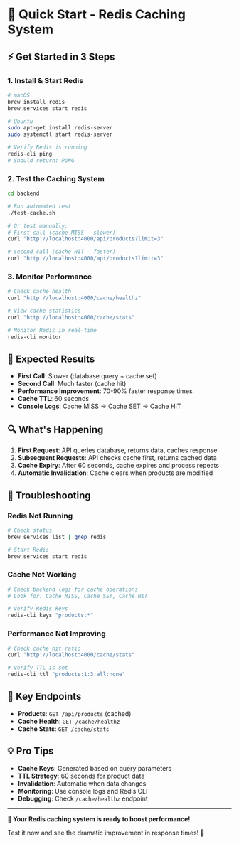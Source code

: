 # 🚀 Quick Start - Redis Caching System

## ⚡ Get Started in 3 Steps

### 1. Install & Start Redis
```bash
# macOS
brew install redis
brew services start redis

# Ubuntu
sudo apt-get install redis-server
sudo systemctl start redis-server

# Verify Redis is running
redis-cli ping
# Should return: PONG
```

### 2. Test the Caching System
```bash
cd backend

# Run automated test
./test-cache.sh

# Or test manually:
# First call (cache MISS - slower)
curl "http://localhost:4000/api/products?limit=3"

# Second call (cache HIT - faster)
curl "http://localhost:4000/api/products?limit=3"
```

### 3. Monitor Performance
```bash
# Check cache health
curl "http://localhost:4000/cache/healthz"

# View cache statistics
curl "http://localhost:4000/cache/stats"

# Monitor Redis in real-time
redis-cli monitor
```

## 🎯 Expected Results

- **First Call**: Slower (database query + cache set)
- **Second Call**: Much faster (cache hit)
- **Performance Improvement**: 70-90% faster response times
- **Cache TTL**: 60 seconds
- **Console Logs**: Cache MISS → Cache SET → Cache HIT

## 🔍 What's Happening

1. **First Request**: API queries database, returns data, caches response
2. **Subsequent Requests**: API checks cache first, returns cached data
3. **Cache Expiry**: After 60 seconds, cache expires and process repeats
4. **Automatic Invalidation**: Cache clears when products are modified

## 🚨 Troubleshooting

### Redis Not Running
```bash
# Check status
brew services list | grep redis

# Start Redis
brew services start redis
```

### Cache Not Working
```bash
# Check backend logs for cache operations
# Look for: Cache MISS, Cache SET, Cache HIT

# Verify Redis keys
redis-cli keys "products:*"
```

### Performance Not Improving
```bash
# Check cache hit ratio
curl "http://localhost:4000/cache/stats"

# Verify TTL is set
redis-cli ttl "products:1:3:all:none"
```

## 🔗 Key Endpoints

- **Products**: `GET /api/products` (cached)
- **Cache Health**: `GET /cache/healthz`
- **Cache Stats**: `GET /cache/stats`

## 💡 Pro Tips

- **Cache Keys**: Generated based on query parameters
- **TTL Strategy**: 60 seconds for product data
- **Invalidation**: Automatic when data changes
- **Monitoring**: Use console logs and Redis CLI
- **Debugging**: Check `/cache/healthz` endpoint

---

**🎉 Your Redis caching system is ready to boost performance!**

Test it now and see the dramatic improvement in response times! 🚀

